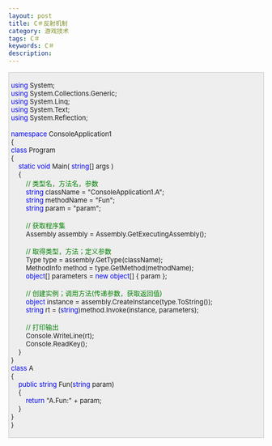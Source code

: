 ```yaml
---
layout: post
title: C＃反射机制
category: 游戏技术
tags: C＃
keywords: C＃
description: 
---
```


<div
style="border-bottom:#cccccc 1px solid;border-left:#cccccc 1px solid;padding-bottom:4px;background-color:#eeeeee;padding-left:4px;width:98%;padding-right:5px;font-size:13px;word-break:break-all;border-top:#cccccc 1px solid;border-right:#cccccc 1px solid;padding-top:4px;">

<span style="color:#0000ff;">using</span> System;\
 <span style="color:#0000ff;">using</span> System.Collections.Generic;\
 <span style="color:#0000ff;">using</span> System.Linq;\
 <span style="color:#0000ff;">using</span> System.Text;\
 <span style="color:#0000ff;">using</span> System.Reflection;\
\
 <span style="color:#0000ff;">namespace</span> ConsoleApplication1\
 {\
 <span style="color:#0000ff;">class</span> Program\
 {\
     <span style="color:#0000ff;">static</span> <span
style="color:#0000ff;">void</span> Main( <span
style="color:#0000ff;">string</span>[] args )\
     {\
         <span style="color:#008000;">//</span><span
style="color:#008000;"> 类型名，方法名，参数</span><span
style="color:#008000;">\
 </span>        <span
style="color:#0000ff;">string</span> className = "ConsoleApplication1.A";\
         <span style="color:#0000ff;">string</span> methodName = "Fun";\
         <span style="color:#0000ff;">string</span> param = "param";\
\
         <span style="color:#008000;">//</span><span
style="color:#008000;"> 获取程序集</span><span style="color:#008000;">\
 </span>        Assembly assembly = Assembly.GetExecutingAssembly();\
\
         <span style="color:#008000;">//</span><span
style="color:#008000;"> 取得类型，方法；定义参数</span><span
style="color:#008000;">\
 </span>        Type type = assembly.GetType(className);\
         MethodInfo method = type.GetMethod(methodName);\
         <span style="color:#0000ff;">object</span>[] parameters = <span
style="color:#0000ff;">new</span> <span
style="color:#0000ff;">object</span>[] { param };\
\
         <span style="color:#008000;">//</span><span
style="color:#008000;"> 创建实例；调用方法(传递参数，获取返回值)</span><span
style="color:#008000;">\
 </span>        <span
style="color:#0000ff;">object</span> instance = assembly.CreateInstance(type.ToString());\
         <span style="color:#0000ff;">string</span> rt = (<span
style="color:#0000ff;">string</span>)method.Invoke(instance, parameters);\
\
         <span style="color:#008000;">//</span><span
style="color:#008000;"> 打印输出</span><span style="color:#008000;">\
 </span>        Console.WriteLine(rt);\
         Console.ReadKey();\
     }\
 }\
 <span style="color:#0000ff;">class</span> A\
 {\
     <span style="color:#0000ff;">public</span> <span
style="color:#0000ff;">string</span> Fun(<span
style="color:#0000ff;">string</span> param)\
     {\
         <span style="color:#0000ff;">return</span> "A.Fun:" + param;\
     }\
 }\
 }

</div>








